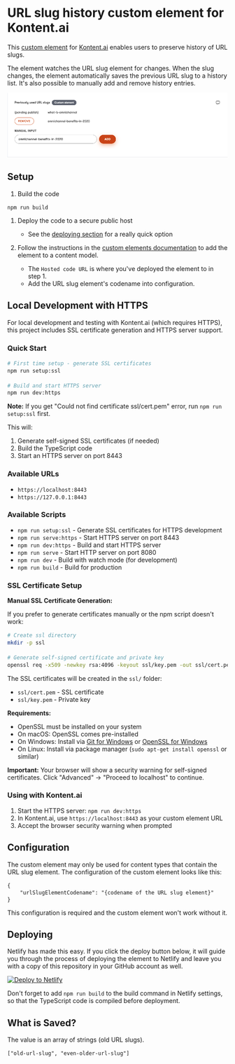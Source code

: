 # URL slug history custom element for Kontent.ai

This [custom element](https://kontent.ai/learn/tutorials/develop-apps/integrate/content-editing-extensions) for [Kontent.ai](https://kontent.ai) enables users to preserve history of URL slugs.

The element watches the URL slug element for changes. When the slug changes, the element automatically saves the previous URL slug to a history list. It's also possible to manually add and remove history entries.

![Screenshot of custom element](custom-element-screenshot.png)

## Setup

1. Build the code

```
npm run build
```

1. Deploy the code to a secure public host
    * See the [deploying section](#deploying) for a really quick option

1. Follow the instructions in the [custom elements documentation](https://kontent.ai/learn/tutorials/develop-apps/integrate/content-editing-extensions#a-displaying-your-custom-editor-in-kontent) to add the element to a content model.
    * The `Hosted code URL` is where you've deployed the element to in step 1.
    * Add the URL slug element's codename into configuration.

## Local Development with HTTPS

For local development and testing with Kontent.ai (which requires HTTPS), this project includes SSL certificate generation and HTTPS server support.

### Quick Start

```bash
# First time setup - generate SSL certificates
npm run setup:ssl

# Build and start HTTPS server
npm run dev:https
```

**Note:** If you get "Could not find certificate ssl/cert.pem" error, run `npm run setup:ssl` first.

This will:
1. Generate self-signed SSL certificates (if needed)
2. Build the TypeScript code
3. Start an HTTPS server on port 8443

### Available URLs
- `https://localhost:8443`
- `https://127.0.0.1:8443`

### Available Scripts

- `npm run setup:ssl` - Generate SSL certificates for HTTPS development
- `npm run serve:https` - Start HTTPS server on port 8443
- `npm run dev:https` - Build and start HTTPS server  
- `npm run serve` - Start HTTP server on port 8080
- `npm run dev` - Build with watch mode (for development)
- `npm run build` - Build for production

### SSL Certificate Setup

**Manual SSL Certificate Generation:**

If you prefer to generate certificates manually or the npm script doesn't work:

```bash
# Create ssl directory
mkdir -p ssl

# Generate self-signed certificate and private key
openssl req -x509 -newkey rsa:4096 -keyout ssl/key.pem -out ssl/cert.pem -days 365 -nodes -subj "/C=US/ST=State/L=City/O=Organization/CN=localhost"
```

The SSL certificates will be created in the `ssl/` folder:
- `ssl/cert.pem` - SSL certificate
- `ssl/key.pem` - Private key

**Requirements:**
- OpenSSL must be installed on your system
- On macOS: OpenSSL comes pre-installed
- On Windows: Install via [Git for Windows](https://git-scm.com/download/win) or [OpenSSL for Windows](https://slproweb.com/products/Win32OpenSSL.html)
- On Linux: Install via package manager (`sudo apt-get install openssl` or similar)

**Important:** Your browser will show a security warning for self-signed certificates. Click "Advanced" → "Proceed to localhost" to continue.

### Using with Kontent.ai

1. Start the HTTPS server: `npm run dev:https`
2. In Kontent.ai, use `https://localhost:8443` as your custom element URL
3. Accept the browser security warning when prompted

## Configuration

The custom element may only be used for content types that contain the URL slug element. The configuration of the custom element looks like this:

```
{
    "urlSlugElementCodename": "{codename of the URL slug element}"
}
```
This configuration is required and the custom element won't work without it.

## Deploying

Netlify has made this easy. If you click the deploy button below, it will guide you through the process of deploying the element to Netlify and leave you with a copy of this repository in your GitHub account as well.

[![Deploy to Netlify](https://www.netlify.com/img/deploy/button.svg)](https://app.netlify.com/start/deploy?repository=https://github.com/ondrabus/kontent-url-slug-history-custom-element)

Don't forget to add `npm run build` to the build command in Netlify settings, so that the TypeScript code is compiled before deployment.

## What is Saved?

The value is an array of strings (old URL slugs).

```
["old-url-slug", "even-older-url-slug"]
```



